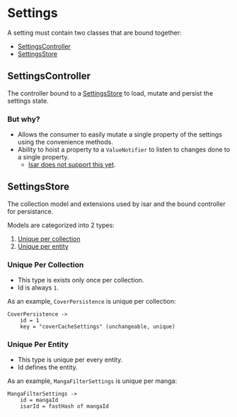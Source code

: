 # Settings

A setting must contain two classes that are bound together:

-   [SettingsController](#settingscontroller)
-   [SettingsStore](#settingsstore)

## SettingsController

The controller bound to a [SettingsStore](#settingsstore) to load, mutate and persist the settings state.

### But why?

-   Allows the consumer to easily mutate a single property of the settings using the convenience methods.
-   Ability to hoist a property to a `ValueNotifier` to listen to changes done to a single property.
    -   [Isar does not support this yet](https://github.com/isar/isar/issues/1237).

## SettingsStore

The collection model and extensions used by isar and the bound controller for persistance.

Models are categorized into 2 types:

1. [Unique per collection](###Unique-Per-Collection)
2. [Unique per entity](###Unique-Per-Entity)

### Unique Per Collection

-   This type is exists only once per collection.
-   Id is always `1`.

As an example, `CoverPersistence` is unique per collection:

```
CoverPersistence ->
    id = 1
    key = "coverCacheSettings" (unchangeable, unique)
```

### Unique Per Entity

-   This type is unique per every entity.
-   Id defines the entity.

As an example, `MangaFilterSettings` is unique per manga:

```
MangaFilterSettings ->
    id = mangaId
    isarId = fastHash of mangaId
```
